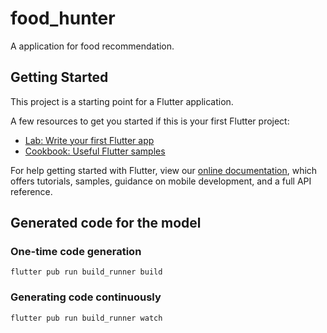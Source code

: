 # food_hunter

A application for food recommendation.

## Getting Started

This project is a starting point for a Flutter application.

A few resources to get you started if this is your first Flutter project:

- [Lab: Write your first Flutter app](https://flutter.dev/docs/get-started/codelab)
- [Cookbook: Useful Flutter samples](https://flutter.dev/docs/cookbook)

For help getting started with Flutter, view our
[online documentation](https://flutter.dev/docs), which offers tutorials,
samples, guidance on mobile development, and a full API reference.

## Generated code for the model  

### One-time code generation
  `flutter pub run build_runner build`
  
### Generating code continuously
  `flutter pub run build_runner watch`



